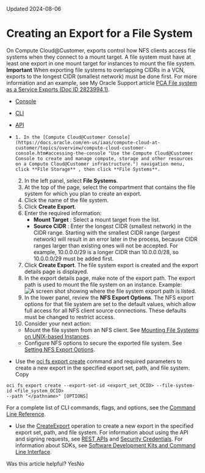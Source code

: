 Updated 2024-08-06
# Creating an Export for a File System
On Compute Cloud@Customer, exports control how NFS clients access file systems when they connect to a mount target. A file system must have at least one export in one mount target for instances to mount the file system. 
**Important**
When exporting file systems to overlapping CIDRs in a VCN, exports to the longest CIDR (smallest network) must be done first. For more information and an example, see My Oracle Support article [PCA File system as a Service Exports (Doc ID 2823994.1)](https://support.oracle.com/epmos/faces/DocContentDisplay?id=2823994.1).
  * [Console](https://docs.oracle.com/en-us/iaas/compute-cloud-at-customer/topics/file/creating-an-export-for-a-file-system.htm)
  * [CLI](https://docs.oracle.com/en-us/iaas/compute-cloud-at-customer/topics/file/creating-an-export-for-a-file-system.htm)
  * [API](https://docs.oracle.com/en-us/iaas/compute-cloud-at-customer/topics/file/creating-an-export-for-a-file-system.htm)


  *     1. In the [Compute Cloud@Customer Console](https://docs.oracle.com/en-us/iaas/compute-cloud-at-customer/topics/overview/compute-cloud-customer-console.htm#accessing-the-console "Use the Compute Cloud@Customer Console to create and manage compute, storage and other resources on a Compute Cloud@Customer infrastructure.") navigation menu, click **File Storage** , then click **File Systems**.
    2. In the left panel, select **File Systems**.
    3. At the top of the page, select the compartment that contains the file system for which you plan to create an export.
    4. Click the name of the file system.
    5. Click **Create Export**.
    6. Enter the required information:
       * **Mount Target** : Select a mount target from the list.
       * **Source CIDR** : Enter the longest CIDR (smallest network) in the CIDR range. Starting with the smallest CIDR range (largest network) will result in an error later in the process, because CIDR ranges larger than existing ones will not be accepted. For example, 10.0.0.0/29 is a longer CIDR than 10.0.0.0/28, so 10.0.0.0/29 must be added first.
    7. Click **Create Export**.
The file system export is created and the export details page is displayed.
    8. In the export details page, make note of the export path. The export path is used to mount the file system on an instance. Example:
![A screen shot showing where the file system export path is listed.](https://docs.oracle.com/en-us/iaas/compute-cloud-at-customer/images/fs-export2.png)
    9. In the lower panel, review the **NFS Export Options**.
The NFS export options for that file system are set to the default values, which allow full access for all NFS client source connections. These defaults must be changed to restrict access.
    10. Consider your next action:
       * Mount the file system from an NFS client. See [Mounting File Systems on UNIX-based Instances](https://docs.oracle.com/en-us/iaas/compute-cloud-at-customer/topics/file/mounting-file-systems-on-uxix-based-instances.htm#mounting-file-systems-on-uxix-based-instances "On Compute Cloud@Customer, instance users of UNIX based operating systems, such as Linux and Oracle Solaris, can use OS commands to mount and access file systems.").
       * Configure NFS options to secure the exported file system. See [Setting NFS Export Options](https://docs.oracle.com/en-us/iaas/compute-cloud-at-customer/topics/file/setting-nfs-export-options.htm#setting-nfs-export-options "On Compute Cloud@Customer, when you create a file system and export, the NFS export options for that file system are set to the defaults. The default values allow full access for all NFS client source connections. These defaults must be changed if you want to restrict access.").
  * Use the [oci fs export create](https://docs.oracle.com/iaas/tools/oci-cli/latest/oci_cli_docs/cmdref/fs/export/create.html) command and required parameters to create a new export in the specified export set, path, and file system.
Copy
```
oci fs export create --export-set-id <export_set_OCID> --file-system-id <file_system_OCID> 
--path "</pathname>" [OPTIONS]
```

For a complete list of CLI commands, flags, and options, see the [Command Line Reference](https://docs.oracle.com/iaas/tools/oci-cli/latest/oci_cli_docs/index.html).
  * Use the [CreateExport](https://docs.oracle.com/iaas/api/#/en/filestorage/latest/Export/CreateExport) operation to create a new export in the specified export set, path, and file system.
For information about using the API and signing requests, see [REST APIs](https://docs.oracle.com/iaas/Content/API/Concepts/usingapi.htm#REST_APIs) and [Security Credentials](https://docs.oracle.com/iaas/Content/General/Concepts/credentials.htm). For information about SDKs, see [Software Development Kits and Command Line Interface](https://docs.oracle.com/iaas/Content/API/Concepts/sdks.htm#Software_Development_Kits_and_Command_Line_Interface).


Was this article helpful?
YesNo

